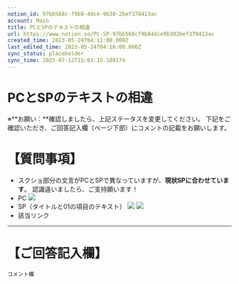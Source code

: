 ```yaml
---
notion_id: 97bb568c-f9b8-4dce-9b30-2bef370413ac
account: Main
title: PCとSPのテキストの相違
url: https://www.notion.so/PC-SP-97bb568cf9b84dce9b302bef370413ac
created_time: 2023-05-24T04:11:00.000Z
last_edited_time: 2023-05-24T04:16:00.000Z
sync_status: placeholder
sync_time: 2025-07-12T15:01:15.109174
---
```

# PCとSPのテキストの相違

※**お願い：**確認しましたら、上記ステータスを変更してください。
下記をご確認いただき、ご回答記入欄（ページ下部）にコメントの記載をお願いします。
# 【質問事項】
- スクショ部分の文言がPCとSPで異なっていますが、**現状SPに合わせています**。
認識違いましたら、ご支持願います！
- PC
  ![](https://prod-files-secure.s3.us-west-2.amazonaws.com/736adce6-a3a4-4a64-9f74-d9aa055c96d2/de729248-5b2b-4cda-ae40-9b18d1479bca/Untitled.png?X-Amz-Algorithm=AWS4-HMAC-SHA256&X-Amz-Content-Sha256=UNSIGNED-PAYLOAD&X-Amz-Credential=ASIAZI2LB4664WKBC5N5%2F20250719%2Fus-west-2%2Fs3%2Faws4_request&X-Amz-Date=20250719T042541Z&X-Amz-Expires=3600&X-Amz-Security-Token=IQoJb3JpZ2luX2VjEIT%2F%2F%2F%2F%2F%2F%2F%2F%2F%2FwEaCXVzLXdlc3QtMiJIMEYCIQDXlC1lIlcBCIonzh0na0m1hNcLG47BHITFpn%2ByJoFPegIhAM9a%2FZljt7qzwJ7TzDMQ0vp1YgI61Dh1QAIm1F65Vq%2FVKogECJ3%2F%2F%2F%2F%2F%2F%2F%2F%2F%2FwEQABoMNjM3NDIzMTgzODA1IgwvI9NKzclltzkqQMIq3APL868z%2B2j3ULr23VaZCN8WJE04a6a%2F7GsH%2BfrYpB4rM03yh%2F%2Bpdp7e%2Fn88BBsiVXylXnb6dfKRiRMT771H1dojc1Yrjn9E3vPHR1V%2F3MzkON%2BtjZzWFLuZhpD20EyQInxIeS2kbiy2T1021dsCQo0hSU1DQi6dPB51iTkrbZTSoh4FQL6YdhyjmVFccUNrEaE9EVQ6KqOJoHeX%2FDcy5u6OBWzLupJHK%2BTJPszEn%2B0BvMlPtepw0LLSah4fdn6QlYCjs2rtSrKk6MOza9EgWqa0bD5tXWsOyFtH1rzCbHGewhqzVu1vtg27LgqX3yX4pKoHmLyeB3A7RmzARc23KqkvrwChbb4a5n5bVhdtsYmTzbtz8%2BEn95MyrmcMsfJfym%2FUcv8z6rI1MiAd0ukO2uedSylMnVD%2F0q14DR9cvWiZEhMZsBW1rJmC81pCrQ8E0RNm%2BWpB2oh97dV0p%2B%2BIB9Y6snuetSfW6y4icv5X9nXiUA5xP2hUQUWQusjA8prH2IJ3WAjOkoIZptPy4dLnndz2OnmsVjIYc%2FA6W%2BR8Fj2i6I933C0Bn4%2FyXMaijlku%2FX2YEV8tcRaX%2FZOqY9nn3sE88zn7FyAnYOo1nKaAPbrm%2FCd%2Bx6b0ZKPjEkDhwDCkquzDBjqkAbCp65SviHVCa1nsO2B1EN%2Bcz6aN8sL0X4RMaj9Q%2FNRf2iyjogwDBDi0kS3WRbnEPFG6ZPe1o9ySfjGaEnSUo1b7Mz4y%2B7EBjOc67UWycNBGcmsEsrvvH0leA5GqxxVucjSvX7eKwysvEVEhVyorxMLuP4tgIr5pctQ%2BmVVg7JPm8vO6ILsbUPzdFUKIATsj6HfGssECq0EffBptLvvNPSsDGy6R&X-Amz-Signature=41d60a638a80fbbd9ed93e3da73a7d1ddc3700843514b084c96976ba64675f43&X-Amz-SignedHeaders=host&x-amz-checksum-mode=ENABLED&x-id=GetObject)
- SP（タイトルと01の項目のテキスト）
  ![](https://prod-files-secure.s3.us-west-2.amazonaws.com/736adce6-a3a4-4a64-9f74-d9aa055c96d2/4a6d72b9-d4f9-4975-b441-961c386ca6e1/Untitled.png?X-Amz-Algorithm=AWS4-HMAC-SHA256&X-Amz-Content-Sha256=UNSIGNED-PAYLOAD&X-Amz-Credential=ASIAZI2LB4665QJ6WAOJ%2F20250719%2Fus-west-2%2Fs3%2Faws4_request&X-Amz-Date=20250719T042542Z&X-Amz-Expires=3600&X-Amz-Security-Token=IQoJb3JpZ2luX2VjEIT%2F%2F%2F%2F%2F%2F%2F%2F%2F%2FwEaCXVzLXdlc3QtMiJIMEYCIQCOC%2BXNDxi6EWuKdVrv9EiQ1yk6QR1bKJWodf2hAd%2BBoQIhAN%2Bqltclq3zItS9tEomYv%2B5CO6Lbtl1ONzjlnw7I4D0jKogECJ3%2F%2F%2F%2F%2F%2F%2F%2F%2F%2FwEQABoMNjM3NDIzMTgzODA1Igxv70PtqVCICKXdZdAq3AOXAGXkfKcjCNIsmHyTBY6WyexWSSRxDZvP7FzD10YjctW4zD4cZXrbFR04akiA1iGsbBcCls%2F4ra%2Bk0U8K8psOtZHCHGAFZwn%2FrY7o0GU77U8ahdmuDccUT1VwKFuDZ6hn69FKv7Gy4kGxrQ73Z4fe5cBC8xlcL233qajleGOykVsPeVZfpYwHb3IMy3Mmm6iqGjnbDFnOgWXo8ddssnEmxyvlo3OtgWh6XFZB58YYocyTOI6KZhMTtDQ5MhZtAGuBts%2F7sl5tzerteDeEvDazRn3hseIjQmZrvjRxhJRTIJ1vbqipccI1bYMBJ1P5Kf4W4dzK6FLcKx8K%2B988yggKT2FZTaM%2BZOkxOTBDZJcqlnIAWqna7PHFCTBNzertxW%2Fdfisvh53tONxRJE%2BzThcbd5U1tsN3yNWRLNfT3KRSLgXMCkU9j3rnYTXeLowipj9p0sTCW5nBQLxdmOHpHnDYAHBqCBqdByFUBejlFrSHchRVBTswH1mGsDzEUBxIJfZpwf5hoXSBkSgN%2FHH60hTmh7Tnqd%2FpXff7HS8iTAeLkwN%2FAvOF6rzuMfCKSHaXRwfeJPTjdD0E6H2xlcDijLtzMc5OzQFpSB9icwrj5xuEvb4mr5azqAplUO5FzTCkquzDBjqkAZJuceMHmT02NDlfztSUl1gUE%2F0ietNMnwKej%2FT%2FZnVwFyb0xI2UzJMKOuq2xERzdmOylNmpWiD%2FlXRqkq92Lz84hAF3XVl%2BABWCWuCKy61Nnq%2FInhfncTrPl%2FyemgPwzDR9aWITc8ABN30U4DCKT2%2Bddxsxx83lE63%2BEnolGe9svEmQYPBUY%2Fnuih5La%2B25bgc4VS2sDfKH92iso28xNsRfdi1A&X-Amz-Signature=42a09c379e23ab4a3b9bd0701e23d3dca6838159bdc60a432068895048d87ff2&X-Amz-SignedHeaders=host&x-amz-checksum-mode=ENABLED&x-id=GetObject)
  ![](https://prod-files-secure.s3.us-west-2.amazonaws.com/736adce6-a3a4-4a64-9f74-d9aa055c96d2/a2731e04-9370-4e48-ae23-82b0ede5dd02/Untitled.png?X-Amz-Algorithm=AWS4-HMAC-SHA256&X-Amz-Content-Sha256=UNSIGNED-PAYLOAD&X-Amz-Credential=ASIAZI2LB4665QJ6WAOJ%2F20250719%2Fus-west-2%2Fs3%2Faws4_request&X-Amz-Date=20250719T042542Z&X-Amz-Expires=3600&X-Amz-Security-Token=IQoJb3JpZ2luX2VjEIT%2F%2F%2F%2F%2F%2F%2F%2F%2F%2FwEaCXVzLXdlc3QtMiJIMEYCIQCOC%2BXNDxi6EWuKdVrv9EiQ1yk6QR1bKJWodf2hAd%2BBoQIhAN%2Bqltclq3zItS9tEomYv%2B5CO6Lbtl1ONzjlnw7I4D0jKogECJ3%2F%2F%2F%2F%2F%2F%2F%2F%2F%2FwEQABoMNjM3NDIzMTgzODA1Igxv70PtqVCICKXdZdAq3AOXAGXkfKcjCNIsmHyTBY6WyexWSSRxDZvP7FzD10YjctW4zD4cZXrbFR04akiA1iGsbBcCls%2F4ra%2Bk0U8K8psOtZHCHGAFZwn%2FrY7o0GU77U8ahdmuDccUT1VwKFuDZ6hn69FKv7Gy4kGxrQ73Z4fe5cBC8xlcL233qajleGOykVsPeVZfpYwHb3IMy3Mmm6iqGjnbDFnOgWXo8ddssnEmxyvlo3OtgWh6XFZB58YYocyTOI6KZhMTtDQ5MhZtAGuBts%2F7sl5tzerteDeEvDazRn3hseIjQmZrvjRxhJRTIJ1vbqipccI1bYMBJ1P5Kf4W4dzK6FLcKx8K%2B988yggKT2FZTaM%2BZOkxOTBDZJcqlnIAWqna7PHFCTBNzertxW%2Fdfisvh53tONxRJE%2BzThcbd5U1tsN3yNWRLNfT3KRSLgXMCkU9j3rnYTXeLowipj9p0sTCW5nBQLxdmOHpHnDYAHBqCBqdByFUBejlFrSHchRVBTswH1mGsDzEUBxIJfZpwf5hoXSBkSgN%2FHH60hTmh7Tnqd%2FpXff7HS8iTAeLkwN%2FAvOF6rzuMfCKSHaXRwfeJPTjdD0E6H2xlcDijLtzMc5OzQFpSB9icwrj5xuEvb4mr5azqAplUO5FzTCkquzDBjqkAZJuceMHmT02NDlfztSUl1gUE%2F0ietNMnwKej%2FT%2FZnVwFyb0xI2UzJMKOuq2xERzdmOylNmpWiD%2FlXRqkq92Lz84hAF3XVl%2BABWCWuCKy61Nnq%2FInhfncTrPl%2FyemgPwzDR9aWITc8ABN30U4DCKT2%2Bddxsxx83lE63%2BEnolGe9svEmQYPBUY%2Fnuih5La%2B25bgc4VS2sDfKH92iso28xNsRfdi1A&X-Amz-Signature=38e781c8fd35ba5d96351345d45e9bfab8292da27bbef272bae90c13a2446f4e&X-Amz-SignedHeaders=host&x-amz-checksum-mode=ENABLED&x-id=GetObject)
- 該当リンク
---
# 【ご回答記入欄】
```plain text
コメント欄
```